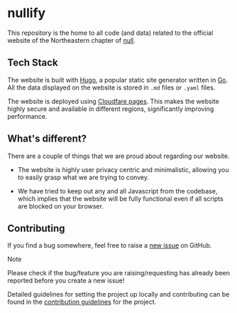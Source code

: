 # nullify

This repository is the home to all code (and data) related to the official website of the Northeastern chapter of [null](https://null.community/).

## Tech Stack
The website is built with [Hugo](https://gohugo.io), a popular static site generator written in [Go](https://go.dev/). All the data displayed on the website is stored in `.md` files or `.yaml` files.

The website is deployed using [Cloudfare pages](https://pages.cloudflare.com/). This makes the website highly secure and available in different regions, significantly improving performance.

## What's different?

There are a couple of things that we are proud about regarding our website.

- The website is highly user privacy centric and minimalistic, allowing you to easily grasp what we are trying to convey.

- We have tried to keep out any and all Javascript from the codebase, which implies that the website will be fully functional even if all scripts are blocked on your browser.

## Contributing

If you find a bug somewhere, feel free to raise a [new issue](https://github.com/nullNEU/nullify/issues) on GitHub.

> [!NOTE]  
> Please check if the bug/feature you are raising/requesting has already been reported before you create a new issue!

Detailed guidelines for setting the project up locally and contributing can be found in the [contribution guidelines](CONTRIBUTING.md) for the project.
